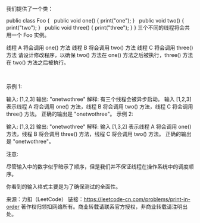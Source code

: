我们提供了一个类：

public class Foo {
  public void one() { print("one"); }
  public void two() { print("two"); }
  public void three() { print("three"); }
}
三个不同的线程将会共用一个 Foo 实例。

线程 A 将会调用 one() 方法
线程 B 将会调用 two() 方法
线程 C 将会调用 three() 方法
请设计修改程序，以确保 two() 方法在 one() 方法之后被执行，three() 方法在 two() 方法之后被执行。

 

示例 1:

输入: [1,2,3]
输出: "onetwothree"
解释: 
有三个线程会被异步启动。
输入 [1,2,3] 表示线程 A 将会调用 one() 方法，线程 B 将会调用 two() 方法，线程 C 将会调用 three() 方法。
正确的输出是 "onetwothree"。
示例 2:

输入: [1,3,2]
输出: "onetwothree"
解释: 
输入 [1,3,2] 表示线程 A 将会调用 one() 方法，线程 B 将会调用 three() 方法，线程 C 将会调用 two() 方法。
正确的输出是 "onetwothree"。
 

注意:

尽管输入中的数字似乎暗示了顺序，但是我们并不保证线程在操作系统中的调度顺序。

你看到的输入格式主要是为了确保测试的全面性。



来源：力扣（LeetCode）
链接：https://leetcode-cn.com/problems/print-in-order
著作权归领扣网络所有。商业转载请联系官方授权，非商业转载请注明出处。